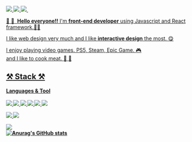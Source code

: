 <a  href="https://minjunkass.tistory.com/" target="_blank"><img src="https://img.shields.io/badge/-Tistory-FF5722?style=flat&logo=Blogger&logoColor=white"/>&nbsp;<a  href="https://www.instagram.com/min.jun_k96/"  target="_blank"><img src="https://img.shields.io/badge/-min.jun_k96-E4405F?style=flat&logo=Instagram&logoColor=white"/>&nbsp;<a  href="https://www.facebook.com/minjun960"  target="_blank"><img src="https://img.shields.io/badge/-minjun960-1877F2?style=flat&logo=Facebook&logoColor=white"/>&nbsp;

:wave:&nbsp;:wave:&nbsp;&nbsp;<strong>Hello everyone!!</strong>
I'm <strong>front-end developer</strong> using Javascript and React framework.:wrench::hammer:

I like web design very much and I like <strong>interactive design</strong> the most.&nbsp;:yum:

I enjoy playing video games. PS5, Steam, Epic Game.&nbsp;:video_game:<br>
and I like to cook meat.&nbsp;:meat_on_bone:&nbsp;:meat_on_bone: 

## :hammer_and_pick:&nbsp;Stack&nbsp;:hammer_and_pick: 
<strong>Languages & Tool</storng> <br><br>
<img src="https://img.shields.io/badge/-HTML-E34F26?style=flat&logo=HTML5&logoColor=white"/>&nbsp;<img src="https://img.shields.io/badge/-CSS-1572B6?style=flat&logo=CSS3&logoColor=white"/>&nbsp;<img src="https://img.shields.io/badge/-Sass-CC6699?style=flat&logo=Sass&logoColor=white"/>&nbsp;<img src="https://img.shields.io/badge/-JavaScript-F7DF1E?style=flat&logo=JavaScript&logoColor=white"/>&nbsp;<img src="https://img.shields.io/badge/-TypeScript-3178C6?style=flat&logo=TypeScript&logoColor=white"/>&nbsp;<img src="https://img.shields.io/badge/-React-61DAFB?style=flat&logo=React&logoColor=white"/><br>

<img src="https://img.shields.io/badge/-Notion-000000?style=flat&logo=Notion&logoColor=white"/>&nbsp;<img src="https://img.shields.io/badge/-Slack-4A154B?style=flat&logo=Slack&logoColor=white"/><br>

<img src="https://img.shields.io/badge/-Visual Studio Code-007ACC?style=flat&logo=Visual Studio Code&logoColor=white"/><br>
![Anurag's GitHub stats](https://github-readme-stats.vercel.app/api?username=dubipy&show_icons=true&theme=radical)
